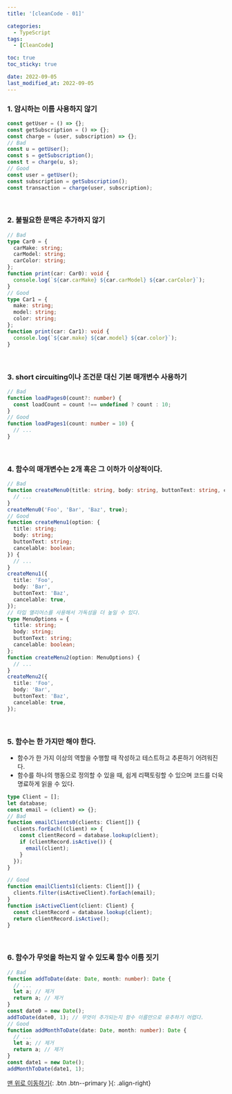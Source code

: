 ```yaml
---
title: '[cleanCode - 01]'

categories:
  - TypeScript
tags:
  - [CleanCode]

toc: true
toc_sticky: true

date: 2022-09-05
last_modified_at: 2022-09-05
---
```


### 1. 암시하는 이름 사용하지 않기

```ts
const getUser = () => {};
const getSubscription = () => {};
const charge = (user, subscription) => {};
// Bad
const u = getUser();
const s = getSubscription();
const t = charge(u, s);
// Good
const user = getUser();
const subscription = getSubscription();
const transaction = charge(user, subscription);
```

<br />

### 2. 불필요한 문맥은 추가하지 않기

```ts
// Bad
type Car0 = {
  carMake: string;
  carModel: string;
  carColor: string;
};
function print(car: Car0): void {
  console.log(`${car.carMake} ${car.carModel} ${car.carColor}`);
}
// Good
type Car1 = {
  make: string;
  model: string;
  color: string;
};
function print(car: Car1): void {
  console.log(`${car.make} ${car.model} ${car.color}`);
}
```

<br />

### 3. short circuiting이나 조건문 대신 기본 매개변수 사용하기

```ts
// Bad
function loadPages0(count?: number) {
  const loadCount = count !== undefined ? count : 10;
}
// Good
function loadPages1(count: number = 10) {
  // ...
}
```

<br />

### 4. 함수의 매개변수는 2개 혹은 그 이하가 이상적이다.

```ts
// Bad
function createMenu0(title: string, body: string, buttonText: string, cancellable: boolean) {
  // ...
}
createMenu0('Foo', 'Bar', 'Baz', true);
// Good
function createMenu1(option: {
  title: string;
  body: string;
  buttonText: string;
  cancelable: boolean;
}) {
  // ...
}
createMenu1({
  title: 'Foo',
  body: 'Bar',
  buttonText: 'Baz',
  cancelable: true,
});
// 타입 앨리어스를 사용해서 가독성을 더 높일 수 있다.
type MenuOptions = {
  title: string;
  body: string;
  buttonText: string;
  cancelable: boolean;
};
function createMenu2(option: MenuOptions) {
  // ...
}
createMenu2({
  title: 'Foo',
  body: 'Bar',
  buttonText: 'Baz',
  cancelable: true,
});
```

<br />

### 5. 함수는 한 가지만 해야 한다.

- 함수가 한 가지 이상의 역할을 수행할 때 작성하고 테스트하고 추론하기 어려워진다.
- 함수를 하나의 행동으로 정의할 수 있을 때, 쉽게 리팩토링할 수 있으며 코드를 더욱 명료하게 읽을 수 있다.

```ts
type Client = [];
let database;
const email = (client) => {};
// Bad
function emailClients0(clients: Client[]) {
  clients.forEach((client) => {
    const clientRecord = database.lookup(client);
    if (clientRecord.isActive()) {
      email(client);
    }
  });
}

// Good
function emailClients1(clients: Client[]) {
  clients.filter(isActiveClient).forEach(email);
}
function isActiveClient(client: Client) {
  const clientRecord = database.lookup(client);
  return clientRecord.isActive();
}
```

<br />

### 6. 함수가 무엇을 하는지 알 수 있도록 함수 이름 짓기

```ts
// Bad
function addToDate(date: Date, month: number): Date {
  // ...
  let a; // 제거
  return a; // 제거
}
const date0 = new Date();
addToDate(date0, 1); // 무엇이 추가되는지 함수 이름만으로 유추하기 어렵다.
// Good
function addMonthToDate(date: Date, month: number): Date {
  // ...
  let a; // 제거
  return a; // 제거
}
const date1 = new Date();
addMonthToDate(date1, 1);
```

[맨 위로 이동하기](#){: .btn .btn--primary }{: .align-right}
